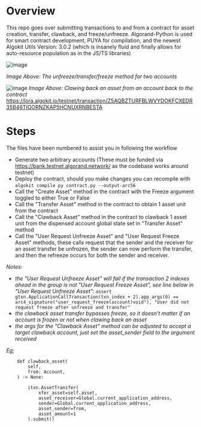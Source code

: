 # Overview
This repo goes over submitting transactions to and from a contract for asset creation, transfer, clawback, and freeze/unfreeze.
Algorand-Python is used for smart contract development, PUYA for compilation, and the newest Algokit Utils Version: 3.0.2 (which is insanely fluid and finally allows for auto-resource population as in the JS/TS libraries)

![image](https://github.com/user-attachments/assets/8c00db03-bb16-49c7-8773-89c2ae8ccc77)

*Image Above: The unfreeze/transfer/freeze method for two accounts*

![image](https://github.com/user-attachments/assets/88380289-4770-4e65-b126-47b1f00451ea)
*Image Above: Clawing back an asset from an account back to the contract*
https://lora.algokit.io/testnet/transaction/Z5AQBZTURFBLWVYDOKFCXEDR35B46TIGORNZKAP5HCNUXRNBESTA

# Steps
The files have been numbered to assist you in following the workflow

- Generate two arbitrary accounts (These must be funded via https://bank.testnet.algorand.network/ as the codebase works around testnet)
- Deploy the contract, should you make changes you can recompile with `algokit compile py contract.py --output-arc56`
- Call the "Create Asset" method in the contract with the Freeze argument toggled to either True or False
- Call the "Transfer Asset" method in the contract to obtain 1 asset unit from the contract
- Call the "Clawback Asset" method in the contract to clawback 1 asset unit from the dispensed account global state set in "Transfer Asset" method
- Call the "User Request Unfreeze Asset" and "User Request Freeze Asset" methods, these calls request that the sender and the receiver for an asset transfer be unfrozen, the sender can now perform the transfer, and then the refreeze occurs for both the sender and receiver.

*Notes:*
- *the "User Request Unfreeze Asset" will fail if the transaction 2 indexes ahead in the group is not "User Request Freeze Asset", see line below in "User Request Unfreeze Asset":*
`assert gtxn.ApplicationCallTransaction(txn_index + 2).app_args(0) == arc4_signature("user_request_freeze(account)void"), "User did not request freeze after unfreeze and transfer"`
- *the clawback asset transfer bypasses freeze, so it doesn't matter if an account is frozen or not when clawing back an asset*
- *the args for the "Clawback Asset" method can be adjusted to accept a target clawback account, just set the asset_sender field to the argument received*

*Eg;*
```    @abimethod
    def clawback_asset(
        self,
        from: Account,
    ) -> None:
        
        itxn.AssetTransfer(
            xfer_asset=self.asset,
            asset_receiver=Global.current_application_address,
            sender=Global.current_application_address,
            asset_sender=from,
            asset_amount=1
        ).submit()

```
